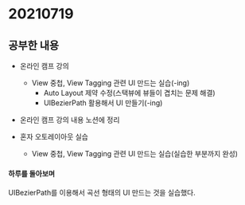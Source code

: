 # 20210719

## 공부한 내용
+ 온라인 캠프 강의
  - View 중첩, View Tagging 관련 UI 만드는 실습(-ing)
    * Auto Layout 제약 수정(스택뷰에 뷰들이 겹치는 문제 해결)
    * UIBezierPath 활용해서 UI 만들기(-ing)

+ 온라인 캠프 강의 내용 노션에 정리 
  
+ 혼자 오토레이아웃 실습
  - View 중첩, View Tagging 관련 UI 만드는 실습(실습한 부분까지 완성)
  
#### 하루를 돌아보며
UIBezierPath를 이용해서 곡선 형태의 UI 만드는 것을 실습했다.
